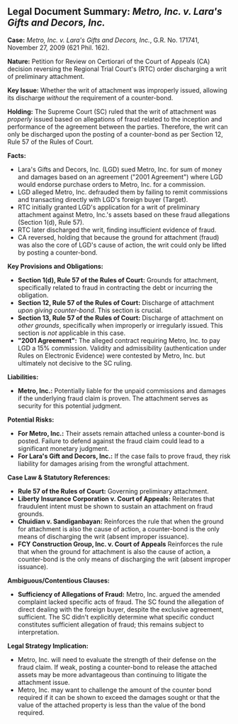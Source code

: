 ## Legal Document Summary: *Metro, Inc. v. Lara's Gifts and Decors, Inc.*

**Case:** *Metro, Inc. v. Lara's Gifts and Decors, Inc.*, G.R. No. 171741, November 27, 2009 (621 Phil. 162).

**Nature:** Petition for Review on Certiorari of the Court of Appeals (CA) decision reversing the Regional Trial Court's (RTC) order discharging a writ of preliminary attachment.

**Key Issue:** Whether the writ of attachment was improperly issued, allowing its discharge *without* the requirement of a counter-bond.

**Holding:** The Supreme Court (SC) ruled that the writ of attachment was *properly* issued based on allegations of fraud related to the inception and performance of the agreement between the parties. Therefore, the writ can only be discharged upon the posting of a counter-bond as per Section 12, Rule 57 of the Rules of Court.

**Facts:**
*   Lara's Gifts and Decors, Inc. (LGD) sued Metro, Inc. for sum of money and damages based on an agreement ("2001 Agreement") where LGD would endorse purchase orders to Metro, Inc. for a commission.
*   LGD alleged Metro, Inc. defrauded them by failing to remit commissions and transacting directly with LGD's foreign buyer (Target).
*   RTC initially granted LGD's application for a writ of preliminary attachment against Metro, Inc.'s assets based on these fraud allegations (Section 1(d), Rule 57).
*   RTC later discharged the writ, finding insufficient evidence of fraud.
*   CA reversed, holding that because the ground for attachment (fraud) was also the core of LGD's cause of action, the writ could only be lifted by posting a counter-bond.

**Key Provisions and Obligations:**
*   **Section 1(d), Rule 57 of the Rules of Court:** Grounds for attachment, specifically related to fraud in contracting the debt or incurring the obligation.
*   **Section 12, Rule 57 of the Rules of Court:** Discharge of attachment *upon giving counter-bond*.  This section is crucial.
*   **Section 13, Rule 57 of the Rules of Court:** Discharge of attachment on *other grounds*, specifically when improperly or irregularly issued. This section is *not* applicable in this case.
*   **"2001 Agreement":**  The alleged contract requiring Metro, Inc. to pay LGD a 15% commission. Validity and admissibility (authentication under Rules on Electronic Evidence) were contested by Metro, Inc. but ultimately not decisive to the SC ruling.

**Liabilities:**
*   **Metro, Inc.:**  Potentially liable for the unpaid commissions and damages if the underlying fraud claim is proven. The attachment serves as security for this potential judgment.

**Potential Risks:**
*   **For Metro, Inc.:**  Their assets remain attached unless a counter-bond is posted. Failure to defend against the fraud claim could lead to a significant monetary judgment.
*   **For Lara's Gift and Decors, Inc.:**  If the case fails to prove fraud, they risk liability for damages arising from the wrongful attachment.

**Case Law & Statutory References:**
*   **Rule 57 of the Rules of Court:** Governing preliminary attachment.
*   **Liberty Insurance Corporation v. Court of Appeals:** Reiterates that fraudulent intent must be shown to sustain an attachment on fraud grounds.
*   **Chuidian v. Sandiganbayan:** Reinforces the rule that when the ground for attachment is also the cause of action, a counter-bond is the only means of discharging the writ (absent improper issuance).
*   **FCY Construction Group, Inc. v. Court of Appeals** Reinforces the rule that when the ground for attachment is also the cause of action, a counter-bond is the only means of discharging the writ (absent improper issuance).

**Ambiguous/Contentious Clauses:**
*   **Sufficiency of Allegations of Fraud:** Metro, Inc. argued the amended complaint lacked specific acts of fraud.  The SC found the allegation of direct dealing with the foreign buyer, despite the exclusive agreement, sufficient.  The SC didn't explicitly determine what specific conduct constitutes sufficient allegation of fraud; this remains subject to interpretation.

**Legal Strategy Implication:**
* Metro, Inc. will need to evaluate the strength of their defense on the fraud claim. If weak, posting a counter-bond to release the attached assets may be more advantageous than continuing to litigate the attachment issue.
* Metro, Inc. may want to challenge the amount of the counter bond required if it can be shown to exceed the damages sought or that the value of the attached property is less than the value of the bond required.
